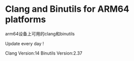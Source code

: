 # Clang and Binutils for ARM64 platforms

arm64设备上可用的clang和binutils

Update every day !

Clang Version:14
Binutils Version:2.37